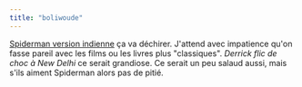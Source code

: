 ```yaml
---
title: "boliwoude"
---
```


[Spiderman version
indienne](http://news.bbc.co.uk/2/hi/entertainment/3836797.stm) ça va
déchirer. J'attend avec impatience qu'on fasse pareil avec les films ou les
livres plus "classiques". _Derrick flic de choc à New Delhi_ ce serait
grandiose. Ce serait un peu salaud aussi, mais s'ils aiment Spiderman alors
pas de pitié.

